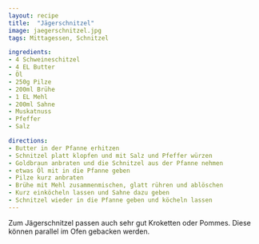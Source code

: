 ```yaml
---
layout: recipe
title:  "Jägerschnitzel"
image: jaegerschnitzel.jpg
tags: Mittagessen, Schnitzel

ingredients:
- 4 Schweineschitzel
- 4 EL Butter
- Öl
- 250g Pilze
- 200ml Brühe
- 1 EL Mehl
- 200ml Sahne
- Muskatnuss
- Pfeffer
- Salz

directions:
- Butter in der Pfanne erhitzen
- Schnitzel platt klopfen und mit Salz und Pfeffer würzen
- Goldbraun anbraten und die Schnitzel aus der Pfanne nehmen
- etwas Öl mit in die Pfanne geben
- Pilze kurz anbraten
- Brühe mit Mehl zusammenmischen, glatt rühren und ablöschen
- Kurz einköcheln lassen und Sahne dazu geben
- Schnitzel wieder in die Pfanne geben und köcheln lassen
---
```


Zum Jägerschnitzel passen auch sehr gut Kroketten oder Pommes. Diese
können parallel im Ofen gebacken werden.

